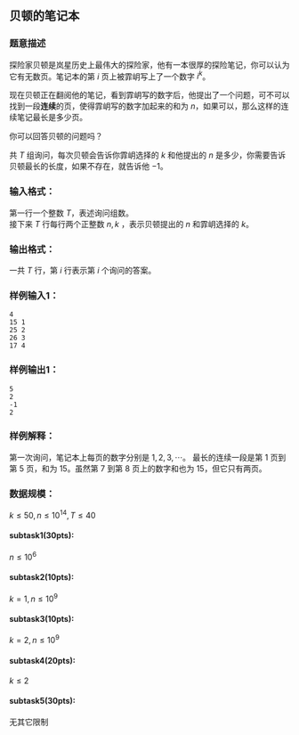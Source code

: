 ## 贝顿的笔记本

### 题意描述

探险家贝顿是岚星历史上最伟大的探险家，他有一本很厚的探险笔记，你可以认为它有无数页。笔记本的第 $i$ 页上被霏岄写上了一个数字 $i^k$。  

现在贝顿正在翻阅他的笔记，看到霏岄写的数字后，他提出了一个问题，可不可以找到一段**连续**的页，使得霏岄写的数字加起来的和为 $n$，如果可以，那么这样的连续笔记最长是多少页。

你可以回答贝顿的问题吗？

共 $T$ 组询问，每次贝顿会告诉你霏岄选择的 $k$ 和他提出的 $n$ 是多少，你需要告诉贝顿最长的长度，如果不存在，就告诉他 $-1$。

### 输入格式：

第一行一个整数 $T$，表述询问组数。  
接下来 $T$ 行每行两个正整数 $n,k$ ，表示贝顿提出的 $n$ 和霏岄选择的 $k$。

### 输出格式：

一共 $T$ 行，第 $i$ 行表示第 $i$ 个询问的答案。  

### 样例输入1：

```
4
15 1
25 2
26 3
17 4
```

### 样例输出1：

```
5
2
-1
2
```

### 样例解释：
第一次询问，笔记本上每页的数字分别是 $1,2,3,\cdots$。
最长的连续一段是第 $1$ 页到第 $5$ 页，和为 $15$。虽然第 $7$ 到第 $8$ 页上的数字和也为 $15$，但它只有两页。
### 数据规模：
$k\leq 50,n\leq 10^{14},T\leq 40$  
#### subtask1(30pts):
$n\leq 10^6$
#### subtask2(10pts):
$k = 1,n\leq 10^9$
#### subtask3(10pts):
$k = 2,n\leq 10^9$

#### subtask4(20pts):

$k \leq 2$

#### subtask5(30pts):

无其它限制
